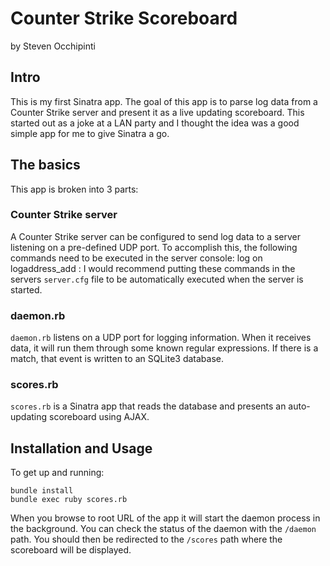 # Counter Strike Scoreboard
by Steven Occhipinti


## Intro

This is my first Sinatra app.
The goal of this app is to parse log data from a Counter Strike server and
present it as a live updating scoreboard.
This started out as a joke at a LAN party and I thought the idea was a good
simple app for me to give Sinatra a go.


## The basics

This app is broken into 3 parts:

### Counter Strike server

A Counter Strike server can be configured to send log data to a server
listening on a pre-defined UDP port.
To accomplish this, the following commands need to be executed in the server console:
    log on
    logaddress_add <server>:<port>
I would recommend putting these commands in the servers `server.cfg` file to be
automatically executed when the server is started.

### daemon.rb

`daemon.rb` listens on a UDP port for logging information.
When it receives data, it will run them through some known regular expressions.
If there is a match, that event is written to an SQLite3 database.

### scores.rb

`scores.rb` is a Sinatra app that reads the database and presents an
auto-updating scoreboard using AJAX.

## Installation and Usage

To get up and running:
```
bundle install
bundle exec ruby scores.rb
```
When you browse to root URL of the app it will start the daemon process in the background.
You can check the status of the daemon with the `/daemon` path.
You should then be redirected to the `/scores` path where the scoreboard will
be displayed.
